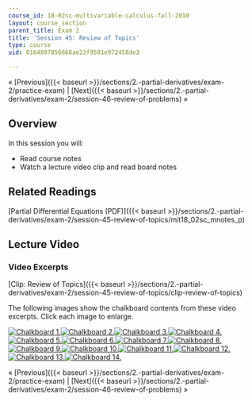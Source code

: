 ```yaml
---
course_id: 18-02sc-multivariable-calculus-fall-2010
layout: course_section
parent_title: Exam 2
title: 'Session 45: Review of Topics'
type: course
uid: 0164897856668ae23f9581e972458de3

---
```


« [Previous]({{< baseurl >}}/sections/2.-partial-derivatives/exam-2/practice-exam) | [Next]({{< baseurl >}}/sections/2.-partial-derivatives/exam-2/session-46-review-of-problems) »

Overview
--------

In this session you will:

*   Read course notes
*   Watch a lecture video clip and read board notes

Related Readings
----------------

[Partial Differential Equations (PDF)]({{< baseurl >}}/sections/2.-partial-derivatives/exam-2/session-45-review-of-topics/mit18_02sc_mnotes_p)

Lecture Video
-------------

### Video Excerpts

[Clip: Review of Topics]({{< baseurl >}}/sections/2.-partial-derivatives/exam-2/session-45-review-of-topics/clip-review-of-topics)

The following images show the chalkboard contents from these video excerpts. Click each image to enlarge.

[![Chalkboard 1.](/coursemedia/18-02sc-multivariable-calculus-fall-2010/8b72b0d5f230ee760142f1ac673fd20e_MIT18_02SC_L15Brds_1a.png)](/coursemedia/18-02sc-multivariable-calculus-fall-2010/4db3320a55595a0c5411cb335ede3c4c_MIT18_02SC_L15Brds_1.png "Open in a new window.")[![Chalkboard 2.](/coursemedia/18-02sc-multivariable-calculus-fall-2010/8076ef5a28d030abc419479626ce4fe2_MIT18_02SC_L15Brds_2a.png)](/coursemedia/18-02sc-multivariable-calculus-fall-2010/16d2f5be03b876f9bf68ec8ff53b8661_MIT18_02SC_L15Brds_2.png "Open in a new window.")[![Chalkboard 3.](/coursemedia/18-02sc-multivariable-calculus-fall-2010/20fb2c2eaf202163de9ad7cfe452e77b_MIT18_02SC_L15Brds_3a.png)](/coursemedia/18-02sc-multivariable-calculus-fall-2010/9e564b74d37128dec513112a6d576298_MIT18_02SC_L15Brds_3.png "Open in a new window.")[![Chalkboard 4.](/coursemedia/18-02sc-multivariable-calculus-fall-2010/70e722a99e1364b7a975474803df38fa_MIT18_02SC_L15Brds_4a.png)](/coursemedia/18-02sc-multivariable-calculus-fall-2010/26e25f242aaaf6ec224517adffa5b203_MIT18_02SC_L15Brds_4.png "Open in a new window.")  
[![Chalkboard 5.](/coursemedia/18-02sc-multivariable-calculus-fall-2010/453b57eff33858d85b933a76bbb38516_MIT18_02SC_L15Brds_5a.png)](/coursemedia/18-02sc-multivariable-calculus-fall-2010/49e3e9003397e4609f3b53b9d0392f0f_MIT18_02SC_L15Brds_5.png "Open in a new window.")[![Chalkboard 6.](/coursemedia/18-02sc-multivariable-calculus-fall-2010/3105a6300dcb9146883a8948404a0d9a_MIT18_02SC_L15Brds_6a.png)](/coursemedia/18-02sc-multivariable-calculus-fall-2010/d626f17136a7c7f433984c365ff03cc6_MIT18_02SC_L15Brds_6.png "Open in a new window.")[![Chalkboard 7.](/coursemedia/18-02sc-multivariable-calculus-fall-2010/b896a0585d7ab797aa3a74d249847791_MIT18_02SC_L15Brds_7a.png)](/coursemedia/18-02sc-multivariable-calculus-fall-2010/d00dbda9d15a4b72bde92d217c9b3c17_MIT18_02SC_L15Brds_7.png "Open in a new window.")[![Chalkboard 8.](/coursemedia/18-02sc-multivariable-calculus-fall-2010/1340619ff74d66e040e7ba23d4581b34_MIT18_02SC_L15Brds_8a.png)](/coursemedia/18-02sc-multivariable-calculus-fall-2010/26cb75ab83803a7e8c573a0b5e5a9291_MIT18_02SC_L15Brds_8.png "Open in a new window.")  
[![Chalkboard 9.](/coursemedia/18-02sc-multivariable-calculus-fall-2010/5b10b526fac698584a8f852608a9a666_MIT18_02SC_L15Brds_9a.png)](/coursemedia/18-02sc-multivariable-calculus-fall-2010/be8892c7013f96d238a370680926b199_MIT18_02SC_L15Brds_9.png "Open in a new window.")[![Chalkboard 10.](/coursemedia/18-02sc-multivariable-calculus-fall-2010/45acd0121f74dde2c2b0f4a72583997f_MIT18_02SC_L15Brds_10a.png)](/coursemedia/18-02sc-multivariable-calculus-fall-2010/8ab32f43c7072a4f3f3cd493b64d3413_MIT18_02SC_L15Brds_10.png "Open in a new window.")[![Chalkboard 11.](/coursemedia/18-02sc-multivariable-calculus-fall-2010/71b10ece3d1255d33004c5f49f9791e9_MIT18_02SC_L15Brds_11a.png)](/coursemedia/18-02sc-multivariable-calculus-fall-2010/a8a12a78e15d8d694435c65fb48a79b5_MIT18_02SC_L15Brds_11.png "Open in a new window.")[![Chalkboard 12.](/coursemedia/18-02sc-multivariable-calculus-fall-2010/3cb57ff138b948772bd8cb0687c89905_MIT18_02SC_L15Brds_12a.png)](/coursemedia/18-02sc-multivariable-calculus-fall-2010/e9e5166245fb36ed1faa3cc5905bc348_MIT18_02SC_L15Brds_12.png "Open in a new window.")  
[![Chalkboard 13.](/coursemedia/18-02sc-multivariable-calculus-fall-2010/121cd0c5255ec4d14977e4c11fce2d60_MIT18_02SC_L15Brds_13a.png)](/coursemedia/18-02sc-multivariable-calculus-fall-2010/64b1353e64d2582c8607eb5bff458571_MIT18_02SC_L15Brds_13.png "Open in a new window.")[![Chalkboard 14.](/coursemedia/18-02sc-multivariable-calculus-fall-2010/ece41972cfb307d4fb58f631bf56a317_MIT18_02SC_L15Brds_14a.png)](/coursemedia/18-02sc-multivariable-calculus-fall-2010/8ff1a3802be7317df88497d252db2c88_MIT18_02SC_L15Brds_14.png "Open in a new window.")

« [Previous]({{< baseurl >}}/sections/2.-partial-derivatives/exam-2/practice-exam) | [Next]({{< baseurl >}}/sections/2.-partial-derivatives/exam-2/session-46-review-of-problems) »